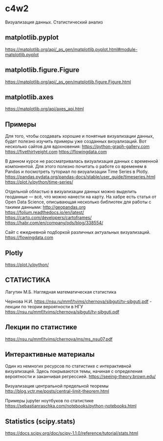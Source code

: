 # c4w2
Визуализация данных. Статистический анализ

matplotlib.pyplot
-----------------
https://matplotlib.org/api/_as_gen/matplotlib.pyplot.html#module-matplotlib.pyplot

matplotlib.figure.Figure
------------------------
https://matplotlib.org/api/_as_gen/matplotlib.figure.Figure.html

matplotlib.axes
---------------
https://matplotlib.org/api/axes_api.html

Примеры
-------
Для того, чтобы создавать хорошие и понятные визуализации данных, будет полезно изучить примеры уже созданных визуализаций. Вот несколько сайтов для вдохновения:
https://python-graph-gallery.com
https://fivethirtyeight.com
https://flowingdata.com

В данном курсе не рассматривалась визуализация данных с временной компонентой. Для этого полезно почитать о работе со временем в Pandas и посмотреть туториал по визуализации Time Series в Plotly.
https://pandas.pydata.org/pandas-docs/stable/user_guide/timeseries.html
https://plot.ly/python/time-series/

Отдельной областью в визуализации данных можно выделить геоданные — всё, что можно нанести на карту. На хабре есть статья от Open Data Science, описывающая несколько библиотек для работы с такими данными:
http://geopandas.org
https://folium.readthedocs.io/en/latest/
https://carto.com/developers/cartoframes/
https://habr.com/en/company/ods/blog/338554/

Сайт с ежедневной подборкой различных актуальных визуализаций.
https://flowingdata.com

Plotly
------
https://plot.ly/python/

СТАТИСТИКА
----------
Лагутин М.Б. Наглядная математическая статистика

Чернова Н.И. https://nsu.ru/mmf/tvims/chernova/sibguti/tv-sibguti.pdf - лекции по теории вероятности в НГУ
https://nsu.ru/mmf/tvims/chernova/sibguti/tv-sibguti.pdf

Лекции по статистике
--------------------
https://nsu.ru/mmf/tvims/chernova/ms/ms_nsu07.pdf

Интерактивные материалы
-----------------------
Один из немногих ресурсов по статистике с интерактивной визуализацей. Здесь покрываются темы, начиная с определения вероятности и заканчивая регрессией.
https://seeing-theory.brown.edu/

Визуализация центральной предельной теоремы
http://blog.vctr.me/posts/central-limit-theorem.html

Примеры jupyter ноутбуков по статистике
https://sebastianraschka.com/notebooks/python-notebooks.html

Statistics (scipy.stats)
------------------------
https://docs.scipy.org/doc/scipy-1.1.0/reference/tutorial/stats.html





